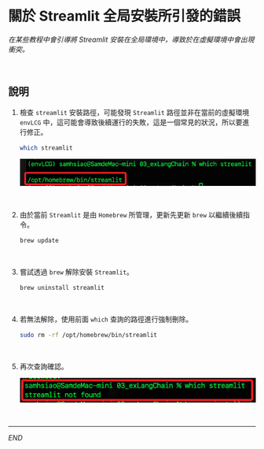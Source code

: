 # 關於 Streamlit 全局安裝所引發的錯誤

_在某些教程中會引導將 Streamlit 安裝在全局環境中，導致於在虛擬環境中會出現衝突。_

<br>

## 說明

1. 檢查 `streamlit` 安裝路徑，可能發現 `Streamlit` 路徑並非在當前的虛擬環境 `envLCG` 中，這可能會導致後續運行的失敗，這是一個常見的狀況，所以要進行修正。

    ```bash
    which streamlit
    ```

    ![](images/img_01.png)

<br>

2. 由於當前 `Streamlit` 是由 `Homebrew` 所管理，更新先更新 `brew` 以繼續後續指令。

    ```bash
    brew update
    ```

<br>

3. 嘗試透過 `brew` 解除安裝 `Streamlit`。

    ```bash
    brew uninstall streamlit
    ```

<br>

4. 若無法解除，使用前面 `which` 查詢的路徑進行強制刪除。

    ```bash
    sudo rm -rf /opt/homebrew/bin/streamlit
    ```

<br>

5. 再次查詢確認。

    ![](images/img_02.png)

<br>

___

_END_
